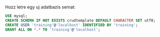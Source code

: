 Hozz letre egy uj adatbazis semat:
```SQL
USE mysql;
CREATE SCHEMA IF NOT EXISTS crudtemplate DEFAULT CHARACTER SET utf8;
CREATE USER 'training'@'localhost' IDENTIFIED BY 'training';
GRANT ALL ON *.* TO 'training'@'localhost';
```